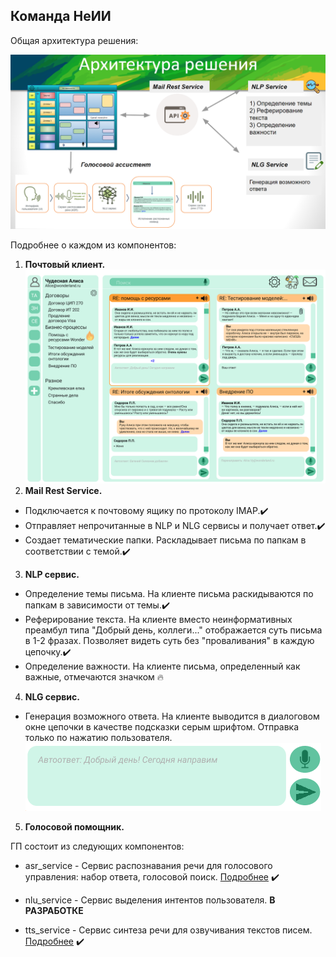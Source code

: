 ## Команда НеИИ

Общая архитектура решения:

![](architecture.PNG)

Подробнее о каждом из компонентов:

1. **Почтовый клиент.**
  ![](client.png)
2. **Mail Rest Service.**
  - Подключается к почтовому ящику по протоколу IMAP.:heavy_check_mark:
  - Отправляет непрочитанные в NLP и NLG сервисы и получает ответ.:heavy_check_mark:
  - Создает тематические папки. Раскладывает письма по папкам в соответствии с темой.:heavy_check_mark:
3. **NLP сервис.**
  - Определение темы письма. На клиенте письма раскидываются по папкам в зависимости от темы.:heavy_check_mark:
  - Реферирование текста. На клиенте вместо неинформативных преамбул типа "Добрый день, коллеги..." отображается суть письма в 1-2 фразах. Позволяет видеть суть без "проваливания" в каждую цепочку.:heavy_check_mark:
  - Определение важности. На клиенте письма, определенный как важные, отмечаются значком :fire:
4. **NLG сервис.**
  - Генерация возможного ответа. На клиенте выводится в диалоговом окне цепочки в качестве подсказки серым шрифтом. Отправка только по нажатию пользователя.
  ![](suggest_reply.PNG)
5. **Голосовой помощник.**

  ГП состоит из следующих компонентов:
  - asr_service - Сервис распознавания речи для голосового управления: набор ответа, голосовой поиск. [Подробнее](https://github.com/maya-ami/neii_hackathon2020/tree/master/voice_assistant/asr_service) :heavy_check_mark:

  - nlu_service - Сервис выделения интентов пользователя. **В РАЗРАБОТКЕ**

  - tts_service - Сервис синтеза речи для озвучивания текстов писем. [Подробнее](https://github.com/maya-ami/neii_hackathon2020/tree/master/voice_assistant/tts_service) :heavy_check_mark:
